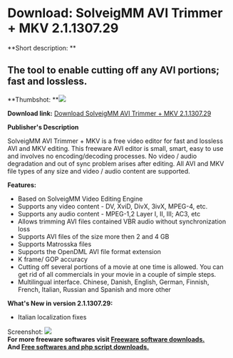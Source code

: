 # Download: SolveigMM AVI Trimmer + MKV 2.1.1307.29

**Short description: **

## The tool to enable cutting off any AVI portions; fast and lossless.

  
**Thumbshot: **![](http://www.freewarefiles.com/screenshot/AVITrimmer_md.jpg)   
  
**Download link:** [Download SolveigMM AVI Trimmer + MKV 2.1.1307.29](http://freesoftwares.boysofts.com/SolveigMM-AVI-Trimmer_program_19798.html)  
  

**Publisher's Description**  
  

SolveigMM AVI Trimmer + MKV is a free video editor for fast and lossless AVI
and MKV editing. This freeware AVI editor is small, smart, easy to use and
involves no encoding/decoding processes. No video / audio degradation and out
of sync problem arises after editing. All AVI and MKV file types of any size
and video / audio content are supported.

**Features:**

  * Based on SolveigMM Video Editing Engine 
  * Supports any video content - DV, XviD, DivX, 3ivX, MPEG-4, etc. 
  * Supports any audio content - MPEG-1,2 Layer I, II, III; AC3, etc 
  * Allows trimming AVI files contained VBR audio without synchronization loss 
  * Supports AVI files of the size more then 2 and 4 GB 
  * Supports Matrosska files 
  * Supports the OpenDML AVI file format extension 
  * K frame/ GOP accuracy 
  * Cutting off several portions of a movie at one time is allowed. You can get rid of all commercials in your movie in a couple of simple steps. 
  * Multilingual interface. Chinese, Danish, English, German, Finnish, French, Italian, Russian and Spanish and more other 

**What's New in version 2.1.1307.29:**

  * Italian localization fixes 

  
  
Screenshot: ![](http://www.freewarefiles.com/screenshot/AVITrimmer.jpg)  
**For more freeware softwares visit [Freeware software downloads.](http://freesoftwares.boysofts.com/)**   
**And [Free softwares and php script downloads.](http://www.boysofts.com/)**


